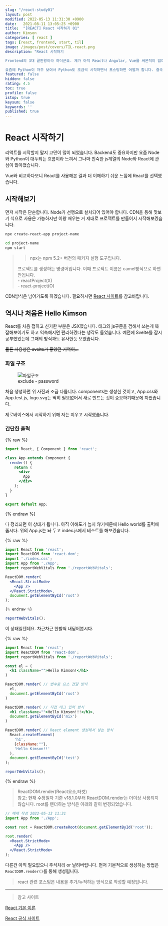 ```yaml
---
slug: "/react-study01"
layout: post
modified: 2022-05-13 11:31:30 +0900
date:   2021-08-11 13:05:25 +0900
title:  "[REACT] React 시작하기 01"
author: Kimson
categories: [ react ]
tags: [react, frontend, start, til]
image: /images/post/covers/TIL-react.png
description: "React 시작하기

Frontend의 3대 끝판왕이라 하더군요. 제가 아직 React나 Angular, Vue를 써본적이 없어 얼마나 좋은지 아직 상상도 안됩니다. 그래서 오늘부터 Vue를 병행 공부하며, 이후에는 Spring과 연동하여 프로젝트를 테스트 해보고자 합니다.

요즘에 Python이 자주 보여서 Python도 조금씩 시작하면서 포스팅하면 어떨까 합니다. 결국 하나를 파더라도 주변의 것들도 알아둬야 할 것 같다는 생각이 듭니다."
featured: false
hidden: false
rating: 4.5
toc: true
profile: false
istop: true
keysum: false
keywords: ''
published: true
---
```


# React 시작하기

리액트를 시작할지 말지 고민이 많이 되었습니다. Backend도 중요하지만 요즘 Node와 Python이 대두되는 흐름이라 느껴서 그나마 친숙한 js계열의 Node와 React에 관심이 많아졌습니다.

Vue와 비교하다보니 React를 사용해본 결과 더 이해하기 쉬운 느낌에 React를 선택했습니다.

## 시작해보기

먼저 시작은 단순합니다. Node가 선행으로 설치되어 있어야 합니다. CDN을 통해 맛보기 식으로 사용은 가능하지만 이왕 배우는 거 제대로 프로젝트를 만들어서 시작해보겠습니다.

```bash
npx create-react-app project-name

cd project-name
npm start
```

> > npx는 npm 5.2+ 버전의 패키지 실행 도구입니다.  
>
> 프로젝트를 생성하는 명령어입니다. 이때 프로젝트 이름은 camel방식으로 하면 안됩니다.  
> \- reactProject(X)  
> \- react-project(O)

CDN방식은 넘어가도록 하겠습니다. 필요하시면 [React 사이트][React]를 참고바랍니다.

## 역시나 처음은 Hello Kimson

React를 처음 접하고 신기한 부분은 JSX였습니다. 태그와 js구문을 겸해서 쓰는게 복잡해보이기도 하고 익숙해지면 편리하겠다는 생각도 들었습니다. 예전에 Svelte를 잠시 공부했었는데 그때의 방식과도 유사한듯 보였습니다.

<del>물론 사용성은 svelte가 좋았던 기억이...</del>

### 파일 구조

<figure class="text-center">
<span class="w-inline-block">
   <img src="{{site.baseurl}}/assets/images/post/react/react01.png" alt="파일구조" title="파일구조">
   <figcaption>exclude - password</figcaption>
</span>
</figure>

처음 생성하면 위 사진과 조금 다릅니다. components는 생성한 것이고, App.css와 App.test.js, logo.svg는 딱히 필요없어서 새로 만드는 것이 중요하기때문에 지웠습니다.

제로베이스에서 시작하기 위해 저는 지우고 시작했습니다.

### 간단한 출력

{% raw %}

```jsx
import React, { Component } from 'react';

class App extends Component {
  render() {
    return (
      <div>
        App
      </div>
    );
  }
}

export default App;
```

{% endraw %}

다 정리되면 이 상태가 됩니다. 아직 이해도가 높지 않기때문에 Hello world를 출력해줍시다. 위의 App.js는 놔 두고 index.js에서 테스트를 해보겠습니다.

{% raw %}

```jsx
import React from 'react';
import ReactDOM from 'react-dom';
import './index.css';
import App from './App';
import reportWebVitals from './reportWebVitals';

ReactDOM.render(
  <React.StrictMode>
    <App />
  </React.StrictMode>,
  document.getElementById('root')
);

{% endraw %}

reportWebVitals();

```

이 상태일텐데요. 차근차근 한발씩 내딛어봅시다.

{% raw %}

```jsx
import React from 'react';
import ReactDOM from 'react-dom';
import reportWebVitals from './reportWebVitals';

const el = (
  <h1 className="">Hello Kimson!</h1>
)

ReactDOM.render( // 변수로 요소 전달 방식
  el,
  document.getElementById('root')
)

ReactDOM.render( // 직접 태그 입력 방식
  <h1 className="">Hello Kimson!!!</h1>,
  document.getElementById('mix')
)

ReactDOM.render( // React element 생성해서 넣는 방식
  React.createElement(
    'h1',
    {className:""},
    'Hello Kimson!!'
  ),
  document.getElementById('test')
);

reportWebVitals();
```

{% endraw %}

> ReactDOM.render(React요소,타겟)  
> 참고: 현재 수정일자 기준 v18.1.0부터 ReactDOM.render는 더이상 사용되지 않습니다. root를 렌더하는 방식은 아래와 같이 변경되었습니다.

```jsx
// 예제 작성 2022-05-13 11:31
import App from './App';

const root = ReactDOM.createRoot(document.getElementById('root'));

root.render(
  <React.StrictMode>
    <App />
  </React.StrictMode>
);
```

다른건 아직 필요없으니 주석처리 or 날려버립니다. 먼저 기본적으로 생성하는 방법은 `ReactDOM.render()`를 통해 생성됩니다.

> react 관련 포스팅은 내용을 추가/누적하는 방식으로 작성할 예정입니다.

-----

> 참고 사이트

[React 기본 이론](https://medium.com/react-native-seoul/react-%EB%A6%AC%EC%95%A1%ED%8A%B8%EB%A5%BC-%EC%B2%98%EC%9D%8C%EB%B6%80%ED%84%B0-%EB%B0%B0%EC%9B%8C%EB%B3%B4%EC%9E%90-01-react-js%EB%9E%80-%EB%AC%B4%EC%97%87%EC%9D%B8%EA%B0%80-ad8ba252ee28)

[React 공식 사이트][React]

[React]:https://ko.reactjs.org/ '리액트'